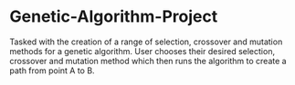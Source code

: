 # Genetic-Algorithm-Project
Tasked with the creation of a range of selection, crossover and mutation methods for a genetic algorithm. User chooses their desired selection, crossover and mutation method which then runs the algorithm to create a path from point A to B. 
